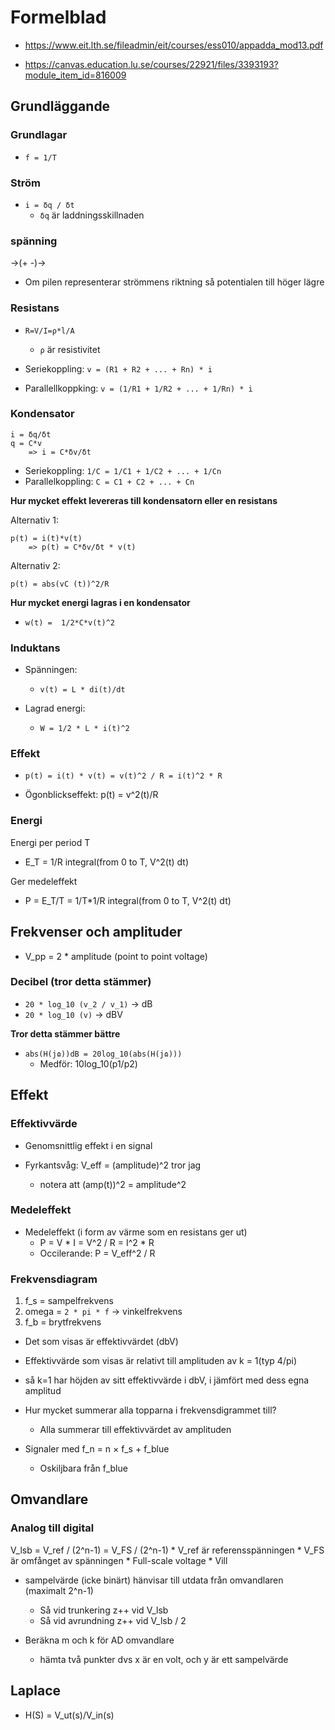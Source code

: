 # Formelblad
- https://www.eit.lth.se/fileadmin/eit/courses/ess010/appadda_mod13.pdf

- https://canvas.education.lu.se/courses/22921/files/3393193?module_item_id=816009 

## Grundläggande
### Grundlagar
* `f = 1/T`

### Ström
* `i = δq / δt`
    * `δq` är laddningsskillnaden

### spänning
->(+ -)->
   * Om pilen representerar strömmens riktning så potentialen till höger lägre

### Resistans
* `R=V/I=ρ*l/A`
    * `ρ` är resistivitet

* Seriekoppling: `v = (R1 + R2 + ... + Rn) * i `

* Parallellkoppking: `v = (1/R1 + 1/R2 + ... + 1/Rn) * i`

### Kondensator
```
i = δq/δt
q = C*v
    => i = C*δv/δt
```
* Seriekoppling: `1/C = 1/C1 + 1/C2 + ... + 1/Cn`
* Parallelkoppling: `C = C1 + C2 + ... + Cn`

**Hur mycket effekt levereras till kondensatorn eller en resistans**  

Alternativ 1:
```
p(t) = i(t)*v(t)
    => p(t) = C*δv/δt * v(t)
```

Alternativ 2: 

```
p(t) = abs(vC (t))^2/R
```

**Hur mycket energi lagras i en kondensator**  
* `w(t) =  1/2*C*v(t)^2`

### Induktans
* Spänningen:
  * `v(t) = L * di(t)/dt`

* Lagrad energi:
  * `W = 1/2 * L * i(t)^2`


### Effekt
* `p(t) = i(t) * v(t) = v(t)^2 / R = i(t)^2 * R`

* Ögonblickseffekt: p(t) = v^2(t)/R

### Energi
Energi per period T
* E_T = 1/R integral(from 0 to T, V^2(t) dt)

Ger medeleffekt
* P = E_T/T = 1/T*1/R integral(from 0 to T, V^2(t) dt)



## Frekvenser och amplituder
* V_pp = 2 * amplitude (point to point voltage)

### Decibel (tror detta stämmer)
- `20 * log_10 (v_2 / v_1)` -> dB
- `20 * log_10 (v)` -> dBV

**Tror detta stämmer bättre**
* `abs(H(jɷ))dB = 20log_10(abs(H(jɷ)))`
    * Medför: 10log_10(p1/p2)

## Effekt
### Effektivvärde
* Genomsnittlig effekt i en signal

* Fyrkantsvåg: V_eff = (amplitude)^2 tror jag
    * notera att (amp(t))^2 = amplitude^2

### Medeleffekt
* Medeleffekt (i form av värme som en resistans ger ut)
    * P = V * I = V^2 / R = I^2 * R
    * Occilerande: P = V_eff^2 / R

### Frekvensdiagram
1. f_s = sampelfrekvens
2. omega = `2 * pi * f` -> vinkelfrekvens
3. f_b = brytfrekvens 

* Det som visas är effektivvärdet (dbV)
* Effektivvärde som visas är relativt till amplituden av k = 1(typ 4/pi)
* så k=1 har höjden av sitt effektivvärde i dbV, i jämfört med dess egna amplitud

* Hur mycket summerar alla topparna i frekvensdigrammet till?
    * Alla summerar till effektivvärdet av amplituden


* Signaler med f_n = n × f_s + f_blue
    * Oskiljbara från f_blue

## Omvandlare
### Analog till digital
V_lsb = V_ref / (2^n-1) = V_FS / (2^n-1)
    * V_ref är referensspänningen
    * V_FS är omfånget av spänningen
        * Full-scale voltage 
        * Vill 

* sampelvärde (icke binärt) hänvisar till utdata från omvandlaren (maximalt 2^n-1)
    * Så vid trunkering z++ vid V_lsb
    * Så vid avrundning z++ vid V_lsb / 2

* Beräkna m och k för AD omvandlare
    * hämta två punkter dvs x är en volt, och y är ett sampelvärde

## Laplace
* H(S) = V_ut(s)/V_in(s)




